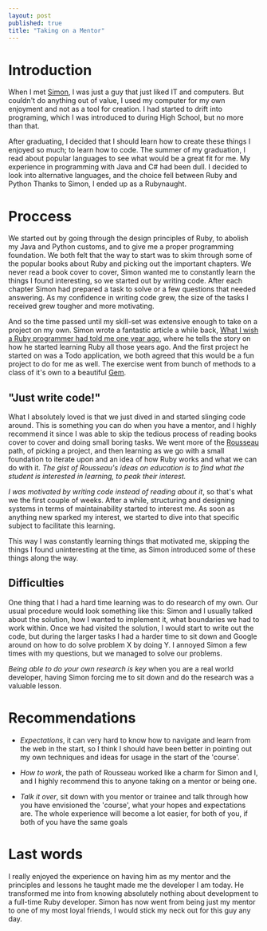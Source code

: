 ```yaml
---
layout: post
published: true
title: "Taking on a Mentor"
---
```


# Introduction
When I met [Simon][simons_twitter], I was just a guy that just liked IT and
computers. But couldn't do anything out of value, I used my computer for my own
enjoyment and not as a tool for creation. I had started to drift into
programing, which I was introduced to during High School, but no more than
that.

After graduating, I decided that I should learn how to create these things I
enjoyed so much; to learn how to code. The summer of my graduation, I read
about popular languages to see what would be a great fit for me. My experience
in programming with Java and C# had been dull. I decided to look into
alternative languages, and the choice fell between Ruby and Python
Thanks to Simon, I ended up as a Rubynaught.

# Proccess
We started out by going through the design principles of Ruby, to abolish my
Java and Python customs, and to give me a proper programming foundation.
We both felt that the way to start was to skim through some of the popular
books about Ruby and picking out the important chapters. We never read a book
cover to cover, Simon wanted me to constantly learn the things I found
interesting, so we started out by writing code.
After each chapter Simon had prepared a task to solve or a few questions that
needed answering.
As my confidence in writing code grew, the size of the tasks I received grew
tougher and more motivating.

And so the time passed until my skill-set was extensive enough to take on a
project on my own.  Simon wrote a fantastic article a while back, [What I wish
a Ruby programmer had told me one year ago][simons_article], where he tells the
story on how he started learning Ruby all those years ago.
And the first project he started on was a Todo application, we both agreed that
this would be a fun project to do for me as well. The exercise went from bunch
of methods to a class of it's own to a beautiful [Gem][gem_github].

## "Just write code!"
What I absolutely loved is that we just dived in and started slinging code
around.
This is something you can do when you have a mentor, and I highly recommend it
since I was able to skip the tedious process of reading books cover to cover
and doing small boring tasks. We went more of the [Rousseau][rousseau_wiki]
path, of picking a project, and then learning as we go with a small foundation
to iterate upon and an idea of how Ruby works and what we can do with it. _The
gist of Rousseau's ideas on education is to find what the student is interested
in learning, to peak their interest._

_I was motivated by writing code instead of reading about it_, so that's what
we the first couple of weeks. After a while, structuring and designing
systems in terms of maintainability started to interest me. As soon as anything
new sparked my interest, we started to dive into that specific subject to
facilitate this learning.

This way I was constantly learning things that motivated me, skipping the
things I found uninteresting at the time, as Simon introduced some of these
things along the way.

## Difficulties
One thing that I had a hard time learning was to do research of my own. Our
usual procedure would look something like this: Simon and I usually talked
about the solution, how I wanted to implement it, what boundaries we had to
work within.
Once we had visited the solution, I would start to write out the code, but
during the larger tasks I had a harder time to sit down and Google around on
how to do solve problem X by doing Y.
I annoyed Simon a few times with my questions, but we managed to solve our
problems.

_Being able to do your own research is key_ when you are a real world
developer, having Simon forcing me to sit down and do the research was
a valuable lesson.

# Recommendations

* _Expectations_, it can very hard to know how to navigate and learn from the
web in the start, so I think I should have been better in pointing out my own
techniques and ideas for usage in the start of the 'course'.

* _How to work_, the path of Rousseau worked like a charm for Simon and I, and
I highly recommend this to anyone taking on a mentor or being one.

* _Talk it over_, sit down with you mentor or trainee and talk through how you
have envisioned the 'course', what your hopes and expectations are.
The whole experience will become a lot easier, for both of you, if both of
you have the same goals

# Last words
I really enjoyed the experience on having him as my mentor and the principles
and lessons he taught made me the developer I am today. He transformed me into
from knowing absolutely nothing about development to a full-time Ruby
developer.
Simon has now went from being just my mentor to one of my most loyal friends,
I would stick my neck out for this guy any day.

[simons_twitter]:http://twitter.com/sirupsen
[simons_article]:http://sirupsen.com/what-I-wish-a-ruby-programmer-had-told-me-one-year-ago/
[gem_github]:http://github.com/teoljungberg/rubdo
[rousseau_wiki]:http://en.wikipedia.org/wiki/Rousseau


